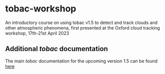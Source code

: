 # tobac-workshop
An introductory course on using tobac v1.5 to detect and track clouds and other atmospheric phenomena, first presented at the Oxford cloud tracking workshop, 17th-21st April 2023

## Additional *tobac* documentation
The main *tobac* documentation for the upcoming version 1.5 can be found [here](https://tobac.readthedocs.io/en/rc_v1.5.0/)
